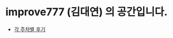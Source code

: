# improve777 (김대연) 의 공간입니다.

* [각 주차별 후기](https://github.com/StudyFork/GoogryAndroidArchitectureStudy/tree/master/class01/improve777/주차별_후기.md)